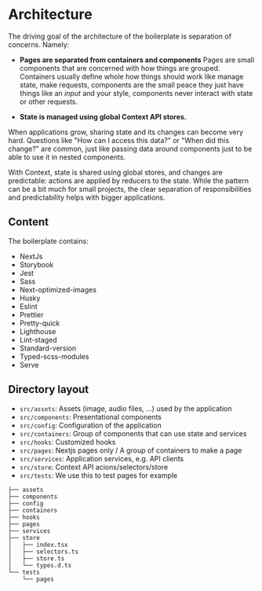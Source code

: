 # Architecture

The driving goal of the architecture of the boilerplate is separation of concerns. Namely:

- **Pages are separated from containers and components**
  Pages are small components that are concerned with how things are grouped. Containers usually define whole how things
  should work like manage state, make requests, components are the small peace they just have things like an _input_ and your style, components never interact with state or other requests.

- **State is managed using global Context API stores.**

When applications grow, sharing state and its changes can become very hard. Questions like "How can I access this data?" or "When did this change?" are common, just like passing data around components just to be able to use it in nested components.

With Context, state is shared using global stores, and changes are predictable: actions are applied by reducers to the
state. While the pattern can be a bit much for small projects, the clear separation of responsibilities and
predictability helps with bigger applications.

## Content

The boilerplate contains:

- NextJs
- Storybook
- Jest
- Sass
- Next-optimized-images
- Husky
- Eslint
- Prettier
- Pretty-quick
- Lighthouse
- Lint-staged
- Standard-version
- Typed-scss-modules
- Serve

## Directory layout

- `src/assets`: Assets (image, audio files, ...) used by the application
- `src/components`: Presentational components
- `src/config`: Configuration of the application
- `src/containers`: Group of components that can use state and services
- `src/hooks`: Customized hooks
- `src/pages`: Nextjs pages only / A group of containers to make a page
- `src/services`: Application services, e.g. API clients
- `src/store`: Context API acions/selectors/store
- `src/tests`: We use this to test pages for example

```
├── assets
├── components
├── config
├── containers
├── hooks
├── pages
├── services
├── store
│   ├── index.tsx
│   ├── selectors.ts
│   ├── store.ts
│   └── types.d.ts
└── tests
    └── pages
```
